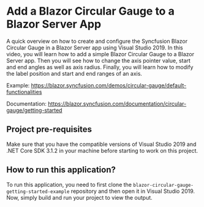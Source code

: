 # Add a Blazor Circular Gauge to a Blazor Server App

A quick overview on how to create and configure the Syncfusion Blazor Circular Gauge in a Blazor Server app using Visual Studio 2019. In this video, you will learn how to add a simple Blazor Circular Gauge to a Blazor Server app. Then you will see how to change the axis pointer value, start and end angles as well as axis radius. Finally, you will learn how to modify the label position and start and end ranges of an axis. 
 
Example: https://blazor.syncfusion.com/demos/circular-gauge/default-functionalities

Documentation: https://blazor.syncfusion.com/documentation/circular-gauge/getting-started

## Project pre-requisites
Make sure that you have the compatible versions of Visual Studio 2019 and .NET Core SDK 3.1.2 in your machine before starting to work on this project.

## How to run this application?
To run this application, you need to first clone the `blazor-circular-gauge-getting-started-example` repository and then open it in Visual Studio 2019. Now, simply build and run your project to view the output.

